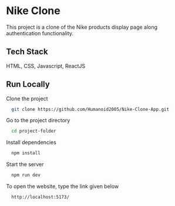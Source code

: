
# Nike Clone

This project is a clone of the Nike products display page along authentication functionality.






## Tech Stack

HTML, CSS, Javascript, ReactJS






## Run Locally

Clone the project

```bash
  git clone https://github.com/Humanoid2005/Nike-Clone-App.git
```

Go to the project directory

```bash
  cd project-folder
```

Install dependencies

```bash
  npm install
```

Start the server

```bash
  npm run dev
```

To open the website, type the link given below

```bash
  http://localhost:5173/
```

